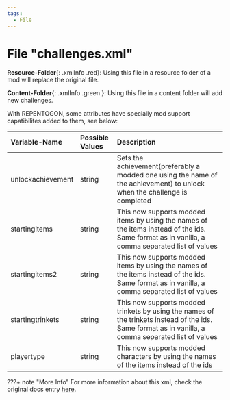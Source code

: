 ```yaml
---
tags:
  - File
---
```

# File "challenges.xml"

**Resource-Folder**{: .xmlInfo .red}: Using this file in a resource folder of a mod will replace the original file.

**Content-Folder**{: .xmlInfo .green }: Using this file in a content folder will add new challenges.

With REPENTOGON, some attributes have specially mod support capatibilites added to them, see below:

| Variable-Name | Possible Values | Description |
|:--|:--|:--|
|unlockachievement|string|Sets the achievement(preferably a modded one using the name of the achievement) to unlock when the challenge is completed|
|startingitems|string|This now supports modded items by using the names of the items instead of the ids. Same format as in vanilla, a comma separated list of values|
|startingitems2|string|This now supports modded items by using the names of the items instead of the ids. Same format as in vanilla, a comma separated list of values|
|startingtrinkets|string|This now supports modded trinkets by using the names of the trinkets instead of the ids. Same format as in vanilla, a comma separated list of values|
|playertype|string|This now supports modded characters by using the names of the items instead of the ids|


???+ note "More Info"
    For more information about this xml, check the original docs entry [here](https://wofsauge.github.io/IsaacDocs/rep/xml/players.html).